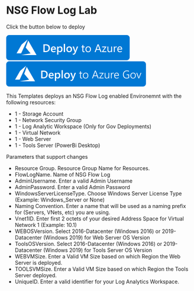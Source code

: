 # NSG Flow Log Lab

Click the button below to deploy

[![Deploy To Azure](https://raw.githubusercontent.com/Azure/azure-quickstart-templates/master/1-CONTRIBUTION-GUIDE/images/deploytoazure.svg?sanitize=true)](https://portal.azure.com/#create/Microsoft.Template/uri/https%3A%2F%2Fraw.githubusercontent.com%2Felliottfieldsjr%2FKillerHomeLab%2Fmaster%2FNetwork-Security-Group-NSG-Flow%2Fazuredeploy.json)
[![Deploy To Azure US Gov](https://raw.githubusercontent.com/Azure/azure-quickstart-templates/master/1-CONTRIBUTION-GUIDE/images/deploytoazuregov.svg?sanitize=true)](https://portal.azure.us/#create/Microsoft.Template/uri/https%3A%2F%2Fraw.githubusercontent.com%2Felliottfieldsjr%2FKillerHomeLab%2Fmaster%2FNetwork-Security-Group-NSG-Flow%2Fazuregovdeploy.json)

This Templates deploys an NSG Flow Log enabled Environemnt with the following resources:

- 1 - Storage Account
- 1 - Network Security Group
- 1 - Log Analytic Workspace (Only for Gov Deployments)
- 1 - Virtual Network
- 1 - Web Server
- 1 - Tools Server (PowerBi Desktop)

Parameters that support changes
- Resource Group. Resource Group Name for Resources.
- FlowLogName. Name of NSG Flow Log
- AdminUsername.  Enter a valid Admin Username
- AdminPassword.  Enter a valid Admin Password
- WindowsServerLicenseType.  Choose Windows Server License Type (Example:  Windows_Server or None)
- Naming Convention. Enter a name that will be used as a naming prefix for (Servers, VNets, etc) you are using.
- Vnet1ID.  Enter first 2 octets of your desired Address Space for Virtual Network 1 (Example:  10.1)
- WEBOSVersion.  Select 2016-Datacenter (Windows 2016) or 2019-Datacenter (Windows 2019) for Web Server OS Version
- ToolsOSVersion.  Select 2016-Datacenter (Windows 2016) or 2019-Datacenter (Windows 2019) for Tools Server OS Version
- WEBVMSize.  Enter a Valid VM Size based on which Region the Web Server is deployed.
- TOOLSVMSize.  Enter a Valid VM Size based on which Region the Tools Server deployed.
- UniqueID. Enter a valid identifier for your Log Analytics Workspace.
